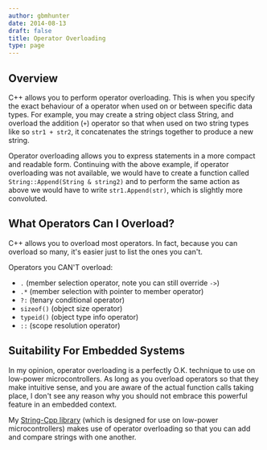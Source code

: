 ```yaml
---
author: gbmhunter
date: 2014-08-13
draft: false
title: Operator Overloading
type: page
---
```


## Overview

C++ allows you to perform operator overloading. This is when you specify the exact behaviour of a operator when used on or between specific data types. For example, you may create a string object class String, and overload the addition (`+`) operator so that when used on two string types like so `str1 + str2`, it concatenates the strings together to produce a new string.

Operator overloading allows you to express statements in a more compact and readable form. Continuing with the above example, if operator overloading was not available, we would have to create a function called `String::Append(String & string2)` and to perform the same action as above we would have to write `str1.Append(str)`, which is slightly more convoluted.

## What Operators Can I Overload?

C++ allows you to overload most operators. In fact, because you can overload so many, it's easier just to list the ones you can't.

Operators you CAN'T overload:

* `.` (member selection operator, note you can still override `->`)
* `.*` (member selection with pointer to member operator)
* `?:` (tenary conditional operator)
* `sizeof()` (object size operator)
* `typeid()` (object type info operator)
* `::` (scope resolution operator)

## Suitability For Embedded Systems

In my opinion, operator overloading is a perfectly O.K. technique to use on low-power microcontrollers. As long as you overload operators so that they make intuitive sense, and you are aware of the actual function calls taking place, I don't see any reason why you should not embrace this powerful feature in an embedded context.

My [String-Cpp library](https://github.com/gbmhunter/String-Cpp) (which is designed for use on low-power microcontrollers) makes use of operator overloading so that you can add and compare strings with one another.
